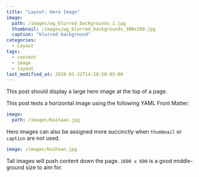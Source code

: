 ```yaml
---
title: "Layout: Hero Image"
image: 
  path: /images/wg_blurred_backgrounds_1.jpg
  thumbnail: /images/wg_blurred_backgrounds_300x200.jpg
  caption: "blurred background"
categories:
  - Layout
tags:
  - content
  - image
  - layout
last_modified_at: 2018-01-31T14:28:50-05:00
---
```


This post should display a large hero image at the top of a page.

This post tests a horizontal image using the following YAML Front Matter:

```yaml
image:
  path: /images/Kaihaan.jpg
```

Hero images can also be assigned more succinctly when `thumbnail` or `caption` are not used.

```yaml
image: /images/Kaihaan.jpg
```

Tall images will push content down the page. `1600 x 600` is a good middle-ground size to aim for.